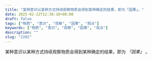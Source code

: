 ```yaml
---
title: "某种意识以某种方式持续观察物质会得到某种确定的结果，即为「因果」。"
date: 2025-02-22T12:36:10+08:00
draft: false
tags: ["物质", "意识", "观察", "因果", "观点"]
keywords: ["物质", "意识", "观察", "因果", "观点"]
description: ""
slug: "2202"
---
```


某种意识以某种方式持续观察物质会得到某种确定的结果，即为 *「因果」* 。